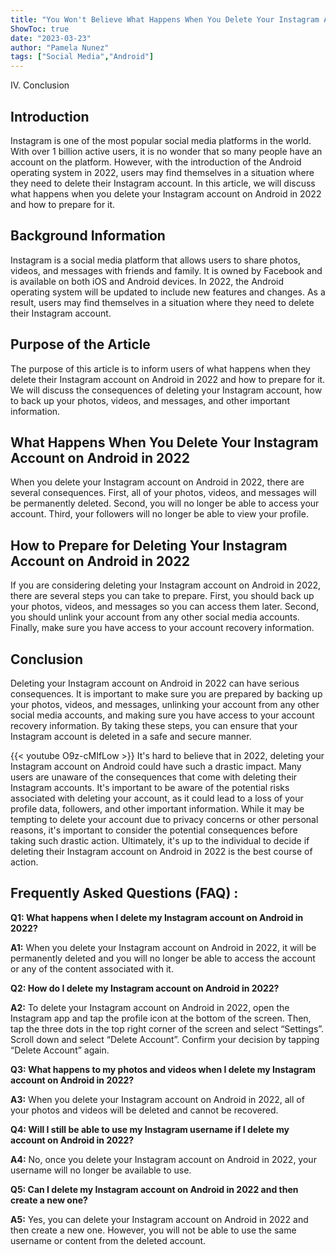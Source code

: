 ```yaml
---
title: "You Won't Believe What Happens When You Delete Your Instagram Account on Android in 2022!"
ShowToc: true 
date: "2023-03-23"
author: "Pamela Nunez" 
tags: ["Social Media","Android"]
---
```

IV. Conclusion

## Introduction

Instagram is one of the most popular social media platforms in the world. With over 1 billion active users, it is no wonder that so many people have an account on the platform. However, with the introduction of the Android operating system in 2022, users may find themselves in a situation where they need to delete their Instagram account. In this article, we will discuss what happens when you delete your Instagram account on Android in 2022 and how to prepare for it.

## Background Information

Instagram is a social media platform that allows users to share photos, videos, and messages with friends and family. It is owned by Facebook and is available on both iOS and Android devices. In 2022, the Android operating system will be updated to include new features and changes. As a result, users may find themselves in a situation where they need to delete their Instagram account.

## Purpose of the Article

The purpose of this article is to inform users of what happens when they delete their Instagram account on Android in 2022 and how to prepare for it. We will discuss the consequences of deleting your Instagram account, how to back up your photos, videos, and messages, and other important information.

## What Happens When You Delete Your Instagram Account on Android in 2022

When you delete your Instagram account on Android in 2022, there are several consequences. First, all of your photos, videos, and messages will be permanently deleted. Second, you will no longer be able to access your account. Third, your followers will no longer be able to view your profile.

## How to Prepare for Deleting Your Instagram Account on Android in 2022

If you are considering deleting your Instagram account on Android in 2022, there are several steps you can take to prepare. First, you should back up your photos, videos, and messages so you can access them later. Second, you should unlink your account from any other social media accounts. Finally, make sure you have access to your account recovery information.

## Conclusion

Deleting your Instagram account on Android in 2022 can have serious consequences. It is important to make sure you are prepared by backing up your photos, videos, and messages, unlinking your account from any other social media accounts, and making sure you have access to your account recovery information. By taking these steps, you can ensure that your Instagram account is deleted in a safe and secure manner.

{{< youtube O9z-cMIfLow >}} 
It's hard to believe that in 2022, deleting your Instagram account on Android could have such a drastic impact. Many users are unaware of the consequences that come with deleting their Instagram accounts. It's important to be aware of the potential risks associated with deleting your account, as it could lead to a loss of your profile data, followers, and other important information. While it may be tempting to delete your account due to privacy concerns or other personal reasons, it's important to consider the potential consequences before taking such drastic action. Ultimately, it's up to the individual to decide if deleting their Instagram account on Android in 2022 is the best course of action.

## Frequently Asked Questions (FAQ) :
**Q1: What happens when I delete my Instagram account on Android in 2022?**

**A1:** When you delete your Instagram account on Android in 2022, it will be permanently deleted and you will no longer be able to access the account or any of the content associated with it.

**Q2: How do I delete my Instagram account on Android in 2022?**

**A2:** To delete your Instagram account on Android in 2022, open the Instagram app and tap the profile icon at the bottom of the screen. Then, tap the three dots in the top right corner of the screen and select “Settings”. Scroll down and select “Delete Account”. Confirm your decision by tapping “Delete Account” again.

**Q3: What happens to my photos and videos when I delete my Instagram account on Android in 2022?**

**A3:** When you delete your Instagram account on Android in 2022, all of your photos and videos will be deleted and cannot be recovered.

**Q4: Will I still be able to use my Instagram username if I delete my account on Android in 2022?**

**A4:** No, once you delete your Instagram account on Android in 2022, your username will no longer be available to use.

**Q5: Can I delete my Instagram account on Android in 2022 and then create a new one?**

**A5:** Yes, you can delete your Instagram account on Android in 2022 and then create a new one. However, you will not be able to use the same username or content from the deleted account.


